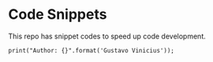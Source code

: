 # Code Snippets

This repo has snippet codes to speed up code development.

```
print("Author: {}".format('Gustavo Vinicius'));
```